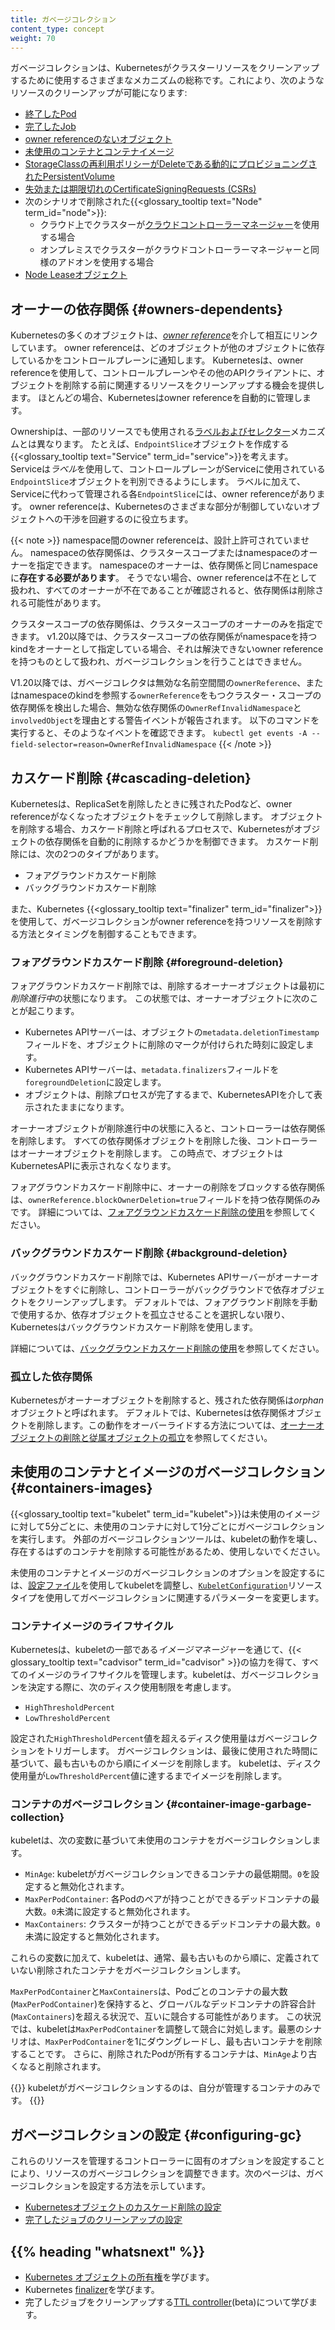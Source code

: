 ```yaml
---
title: ガベージコレクション
content_type: concept
weight: 70
---
```


<!-- overview -->
ガベージコレクションは、Kubernetesがクラスターリソースをクリーンアップするために使用するさまざまなメカニズムの総称です。これにより、次のようなリソースのクリーンアップが可能になります:

  * [終了したPod](/ja/docs/concepts/workloads/pods/pod-lifecycle/#pod-garbage-collection)
  * [完了したJob](/ja/docs/concepts/workloads/controllers/ttlafterfinished/)
  * [owner referenceのないオブジェクト](#owners-dependents)
  * [未使用のコンテナとコンテナイメージ](#containers-images)
  * [StorageClassの再利用ポリシーがDeleteである動的にプロビジョニングされたPersistentVolume](/ja/docs/concepts/storage/persistent-volumes/#delete)
  * [失効または期限切れのCertificateSigningRequests (CSRs)](/docs/reference/access-authn-authz/certificate-signing-requests/#request-signing-process)
  * 次のシナリオで削除された{{<glossary_tooltip text="Node" term_id="node">}}:
    * クラウド上でクラスターが[クラウドコントローラーマネージャー](/ja/docs/concepts/architecture/cloud-controller/)を使用する場合
    * オンプレミスでクラスターがクラウドコントローラーマネージャーと同様のアドオンを使用する場合
  * [Node Leaseオブジェクト](/ja/docs/concepts/architecture/nodes/#heartbeats)

## オーナーの依存関係 {#owners-dependents}

Kubernetesの多くのオブジェクトは、[*owner reference*](/docs/concepts/overview/working-with-objects/owners-dependents/)を介して相互にリンクしています。
owner referenceは、どのオブジェクトが他のオブジェクトに依存しているかをコントロールプレーンに通知します。
Kubernetesは、owner referenceを使用して、コントロールプレーンやその他のAPIクライアントに、オブジェクトを削除する前に関連するリソースをクリーンアップする機会を提供します。
ほとんどの場合、Kubernetesはowner referenceを自動的に管理します。

Ownershipは、一部のリソースでも使用される[ラベルおよびセレクター](/docs/concepts/overview/working-with-objects/labels/)メカニズムとは異なります。
たとえば、`EndpointSlice`オブジェクトを作成する{{<glossary_tooltip text="Service" term_id="service">}}を考えます。
Serviceは*ラベル*を使用して、コントロールプレーンがServiceに使用されている`EndpointSlice`オブジェクトを判別できるようにします。
ラベルに加えて、Serviceに代わって管理される各`EndpointSlice`には、owner referenceがあります。
owner referenceは、Kubernetesのさまざまな部分が制御していないオブジェクトへの干渉を回避するのに役立ちます。

{{< note >}}
namespace間のowner referenceは、設計上許可されていません。
namespaceの依存関係は、クラスタースコープまたはnamespaceのオーナーを指定できます。
namespaceのオーナーは、依存関係と同じnamespaceに**存在する必要があります**。
そうでない場合、owner referenceは不在として扱われ、すべてのオーナーが不在であることが確認されると、依存関係は削除される可能性があります。

クラスタースコープの依存関係は、クラスタースコープのオーナーのみを指定できます。
v1.20以降では、クラスタースコープの依存関係がnamespaceを持つkindをオーナーとして指定している場合、それは解決できないowner referenceを持つものとして扱われ、ガベージコレクションを行うことはできません。

V1.20以降では、ガベージコレクタは無効な名前空間間の`ownerReference`、またはnamespaceのkindを参照する`ownerReference`をもつクラスター・スコープの依存関係を検出した場合、無効な依存関係の`OwnerRefInvalidNamespace`と`involvedObject`を理由とする警告イベントが報告されます。
以下のコマンドを実行すると、そのようなイベントを確認できます。
`kubectl get events -A --field-selector=reason=OwnerRefInvalidNamespace`
{{< /note >}}

## カスケード削除 {#cascading-deletion}

Kubernetesは、ReplicaSetを削除したときに残されたPodなど、owner referenceがなくなったオブジェクトをチェックして削除します。
オブジェクトを削除する場合、カスケード削除と呼ばれるプロセスで、Kubernetesがオブジェクトの依存関係を自動的に削除するかどうかを制御できます。
カスケード削除には、次の2つのタイプがあります。

  * フォアグラウンドカスケード削除
  * バックグラウンドカスケード削除

また、Kubernetes {{<glossary_tooltip text="finalizer" term_id="finalizer">}}を使用して、ガベージコレクションがowner referenceを持つリソースを削除する方法とタイミングを制御することもできます。

### フォアグラウンドカスケード削除 {#foreground-deletion}

フォアグラウンドカスケード削除では、削除するオーナーオブジェクトは最初に*削除進行中*の状態になります。
この状態では、オーナーオブジェクトに次のことが起こります。

  * Kubernetes APIサーバーは、オブジェクトの`metadata.deletionTimestamp`フィールドを、オブジェクトに削除のマークが付けられた時刻に設定します。
  * Kubernetes APIサーバーは、`metadata.finalizers`フィールドを`foregroundDeletion`に設定します。
  * オブジェクトは、削除プロセスが完了するまで、KubernetesAPIを介して表示されたままになります。

オーナーオブジェクトが削除進行中の状態に入ると、コントローラーは依存関係を削除します。
すべての依存関係オブジェクトを削除した後、コントローラーはオーナーオブジェクトを削除します。
この時点で、オブジェクトはKubernetesAPIに表示されなくなります。

フォアグラウンドカスケード削除中に、オーナーの削除をブロックする依存関係は、`ownerReference.blockOwnerDeletion=true`フィールドを持つ依存関係のみです。
詳細については、[フォアグラウンドカスケード削除の使用](/ja/docs/tasks/administer-cluster/use-cascading-deletion/#use-foreground-cascading-deletion)を参照してください。

### バックグラウンドカスケード削除 {#background-deletion}

バックグラウンドカスケード削除では、Kubernetes APIサーバーがオーナーオブジェクトをすぐに削除し、コントローラーがバックグラウンドで依存オブジェクトをクリーンアップします。
デフォルトでは、フォアグラウンド削除を手動で使用するか、依存オブジェクトを孤立させることを選択しない限り、Kubernetesはバックグラウンドカスケード削除を使用します。

詳細については、[バックグラウンドカスケード削除の使用](/ja/docs/tasks/administer-cluster/use-cascading-deletion/#use-background-cascading-deletion)を参照してください。

### 孤立した依存関係

Kubernetesがオーナーオブジェクトを削除すると、残された依存関係は*orphan*オブジェクトと呼ばれます。
デフォルトでは、Kubernetesは依存関係オブジェクトを削除します。この動作をオーバーライドする方法については、[オーナーオブジェクトの削除と従属オブジェクトの孤立](/ja/docs/tasks/administer-cluster/use-cascading-deletion/#set-orphan-deletion-policy)を参照してください。

## 未使用のコンテナとイメージのガベージコレクション {#containers-images}

{{<glossary_tooltip text="kubelet" term_id="kubelet">}}は未使用のイメージに対して5分ごとに、未使用のコンテナに対して1分ごとにガベージコレクションを実行します。
外部のガベージコレクションツールは、kubeletの動作を壊し、存在するはずのコンテナを削除する可能性があるため、使用しないでください。

未使用のコンテナとイメージのガベージコレクションのオプションを設定するには、[設定ファイル](/docs/tasks/administer-cluster/kubelet-config-file/)を使用してkubeletを調整し、[`KubeletConfiguration`](/docs/reference/config-api/kubelet-config.v1beta1/#kubelet-config-k8s-io-v1beta1-KubeletConfiguration)リソースタイプを使用してガベージコレクションに関連するパラメーターを変更します。

### コンテナイメージのライフサイクル

Kubernetesは、kubeletの一部である*イメージマネージャー*を通じて、{{< glossary_tooltip text="cadvisor" term_id="cadvisor" >}}の協力を得て、すべてのイメージのライフサイクルを管理します。kubeletは、ガベージコレクションを決定する際に、次のディスク使用制限を考慮します。

  * `HighThresholdPercent`
  * `LowThresholdPercent`

設定された`HighThresholdPercent`値を超えるディスク使用量はガベージコレクションをトリガーします。
ガベージコレクションは、最後に使用された時間に基づいて、最も古いものから順にイメージを削除します。
kubeletは、ディスク使用量が`LowThresholdPercent`値に達するまでイメージを削除します。

### コンテナのガベージコレクション {#container-image-garbage-collection}

kubeletは、次の変数に基づいて未使用のコンテナをガベージコレクションします。

  * `MinAge`: kubeletがガベージコレクションできるコンテナの最低期間。`0`を設定すると無効化されます。
  * `MaxPerPodContainer`: 各Podのペアが持つことができるデッドコンテナの最大数。`0`未満に設定すると無効化されます。
  * `MaxContainers`: クラスターが持つことができるデッドコンテナの最大数。`0`未満に設定すると無効化されます。

これらの変数に加えて、kubeletは、通常、最も古いものから順に、定義されていない削除されたコンテナをガベージコレクションします。

`MaxPerPodContainer`と`MaxContainers`は、Podごとのコンテナの最大数(`MaxPerPodContainer`)を保持すると、グローバルなデッドコンテナの許容合計(`MaxContainers`)を超える状況で、互いに競合する可能性があります。
この状況では、kubeletは`MaxPerPodContainer`を調整して競合に対処します。最悪のシナリオは、`MaxPerPodContainer`を1にダウングレードし、最も古いコンテナを削除することです。
さらに、削除されたPodが所有するコンテナは、`MinAge`より古くなると削除されます。

{{<note>}}
 kubeletがガベージコレクションするのは、自分が管理するコンテナのみです。
{{</note>}}

## ガベージコレクションの設定 {#configuring-gc}

これらのリソースを管理するコントローラーに固有のオプションを設定することにより、リソースのガベージコレクションを調整できます。次のページは、ガベージコレクションを設定する方法を示しています。

  * [Kubernetesオブジェクトのカスケード削除の設定](/ja/docs/tasks/administer-cluster/use-cascading-deletion/)
  * [完了したジョブのクリーンアップの設定](/ja/docs/concepts/workloads/controllers/ttlafterfinished/)
  
<!-- * [Configuring unused container and image garbage collection](/docs/tasks/administer-cluster/reconfigure-kubelet/) -->

## {{% heading "whatsnext" %}}

* [Kubernetes オブジェクトの所有権](/docs/concepts/overview/working-with-objects/owners-dependents/)を学びます。
* Kubernetes [finalizer](/docs/concepts/overview/working-with-objects/finalizers/)を学びます。
* 完了したジョブをクリーンアップする[TTL controller](/ja/docs/concepts/workloads/controllers/ttlafterfinished/)(beta)について学びます。
